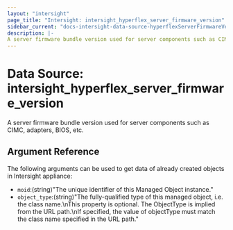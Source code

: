 ```yaml
---
layout: "intersight"
page_title: "Intersight: intersight_hyperflex_server_firmware_version"
sidebar_current: "docs-intersight-data-source-hyperflexServerFirmwareVersion"
description: |-
A server firmware bundle version used for server components such as CIMC, adapters, BIOS, etc.
---
```


# Data Source: intersight_hyperflex_server_firmware_version
A server firmware bundle version used for server components such as CIMC, adapters, BIOS, etc.
## Argument Reference
The following arguments can be used to get data of already created objects in Intersight appliance:
* `moid`:(string)"The unique identifier of this Managed Object instance."
* `object_type`:(string)"The fully-qualified type of this managed object, i.e. the class name.\nThis property is optional. The ObjectType is implied from the URL path.\nIf specified, the value of objectType must match the class name specified in the URL path."
